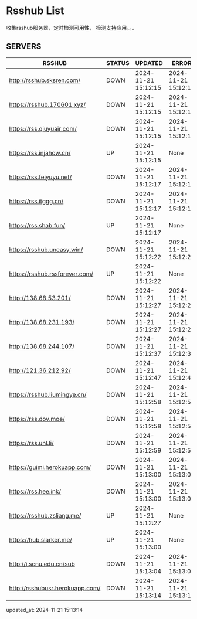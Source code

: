 # Rsshub List

收集rsshub服务器，定时检测可用性， 检测支持应用。。。


## SERVERS

|  RSSHUB   | STATUS  | UPDATED  | ERROR  | TWITTER |  
|  ----  | ----  | ----  | ----  | ---- |  
| http://rsshub.sksren.com/ | DOWN | 2024-11-21 15:12:15 | 2024-11-21 15:12:15 |  
| https://rsshub.170601.xyz/ | DOWN | 2024-11-21 15:12:15 | 2024-11-21 15:12:15 |  
| https://rss.qiuyuair.com/ | DOWN | 2024-11-21 15:12:15 | 2024-11-21 15:12:15 |  
| https://rss.injahow.cn/ | UP | 2024-11-21 15:12:15 | None ||  
| https://rss.feiyuyu.net/ | DOWN | 2024-11-21 15:12:17 | 2024-11-21 15:12:17 |  
| https://rss.itggg.cn/ | DOWN | 2024-11-21 15:12:17 | 2024-11-21 15:12:17 |  
| https://rss.shab.fun/ | UP | 2024-11-21 15:12:17 | None ||  
| https://rsshub.uneasy.win/ | DOWN | 2024-11-21 15:12:22 | 2024-11-21 15:12:22 |  
| https://rsshub.rssforever.com/ | UP | 2024-11-21 15:12:22 | None ||  
| http://138.68.53.201/ | DOWN | 2024-11-21 15:12:27 | 2024-11-21 15:12:27 |  
| http://138.68.231.193/ | DOWN | 2024-11-21 15:12:27 | 2024-11-21 15:12:27 |  
| http://138.68.244.107/ | DOWN | 2024-11-21 15:12:37 | 2024-11-21 15:12:37 |  
| http://121.36.212.92/ | DOWN | 2024-11-21 15:12:47 | 2024-11-21 15:12:47 |  
| https://rsshub.liumingye.cn/ | DOWN | 2024-11-21 15:12:58 | 2024-11-21 15:12:58 |  
| https://rss.dov.moe/ | DOWN | 2024-11-21 15:12:58 | 2024-11-21 15:12:58 |  
| https://rss.unl.li/ | DOWN | 2024-11-21 15:12:59 | 2024-11-21 15:12:59 |  
| https://guimi.herokuapp.com/ | DOWN | 2024-11-21 15:13:00 | 2024-11-21 15:13:00 |  
| https://rss.hee.ink/ | DOWN | 2024-11-21 15:13:00 | 2024-11-21 15:13:00 |  
| https://rsshub.zsliang.me/ | UP | 2024-11-21 15:12:27 | None |OK|  
| https://hub.slarker.me/ | UP | 2024-11-21 15:13:00 | None ||  
| http://i.scnu.edu.cn/sub | DOWN | 2024-11-21 15:13:04 | 2024-11-21 15:13:04 |  
| http://rsshubusr.herokuapp.com/ | DOWN | 2024-11-21 15:13:14 | 2024-11-21 15:13:14 |  
  

updated_at: 2024-11-21 15:13:14  
